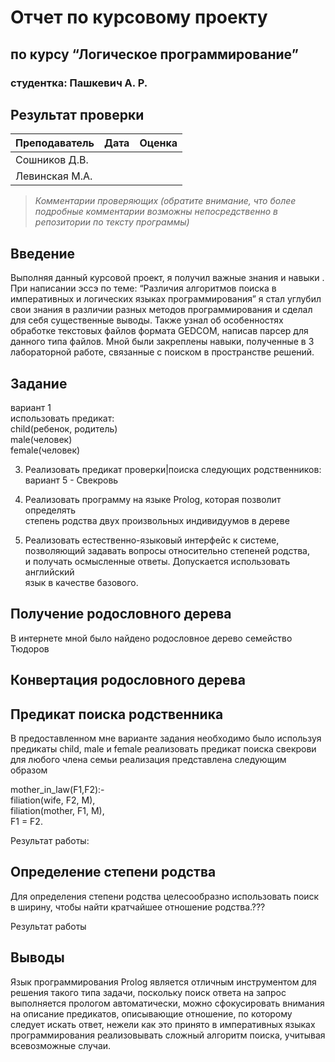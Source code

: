 <!DOCTYPE html><html><head><meta charset="utf-8"><title>Untitled Document.md</title><script type="text/javascript">
//<![CDATA[
window.__cfRocketOptions = {byc:0,p:0,petok:"d44e082a1cb2524ec842d2cd055fa719b991d1bf-1515452522-1800"};
//]]>
</script>
<script type="text/javascript" src="https://ajax.cloudflare.com/cdn-cgi/scripts/9014afdb/cloudflare-static/rocket.min.js"></script>
<style></style></head><body id="preview">
<h1><a id="____0"></a>Отчет по курсовому проекту</h1>
<h2><a id="____1"></a>по курсу “Логическое программирование”</h2>
<h3><a id="____3"></a>студентка: Пашкевич А. Р.</h3>
<h2><a id="__5"></a>Результат проверки</h2>
<table class="table table-striped table-bordered">
<thead>
<tr>
<th>Преподаватель</th>
<th>Дата</th>
<th>Оценка</th>
</tr>
</thead>
<tbody>
<tr>
<td>Сошников Д.В.</td>
<td></td>
<td></td>
</tr>
<tr>
<td>Левинская М.А.</td>
<td></td>
<td></td>
</tr>
</tbody>
</table>
<blockquote>
<p><em>Комментарии проверяющих (обратите внимание, что более подробные комментарии возможны непосредственно в репозитории по тексту программы)</em></p>
</blockquote>
<h2><a id="_14"></a>Введение</h2>
<p>Выполняя данный курсовой проект, я получил важные знания и навыки . При написании эссэ по теме: “Различия алгоритмов поиска в императивных и логических языках программирования” я стал углубил свои знания в различии разных методов программирования и сделал для себя существенные выводы. Также узнал об особенностях обработке текстовых файлов формата GEDCOM, написав парсер для данного типа файлов. Мной были закреплены навыки, полученные в 3 лабораторной работе, связанные с поиском в пространстве решений.</p>
<h2><a id="_18"></a>Задание</h2>
<p>вариант 1<br>
использовать предикат:<br>
child(ребенок, родитель)<br>
male(человек)<br>
female(человек)</p>
<ol start="3">
<li>
<p>Реализовать предикат проверки|поиска следующих родственников:<br>
вариант 5 - Свекровь</p>
</li>
<li>
<p>Реализовать программу на языке Prolog, которая позволит определять<br>
степень родства двух произвольных индивидуумов в дереве</p>
</li>
<li>
<p>Реализовать естественно-языковый интерфейс к системе,<br>
позволяющий задавать вопросы относительно степеней родства,<br>
и получать осмысленные ответы. Допускается использовать английский<br>
язык в качестве базового.</p>
</li>
</ol>
<h2><a id="___37"></a>Получение родословного дерева</h2>
<p>В интернете мной было найдено родословное дерево семейство Тюдоров</p>
<h2><a id="___41"></a>Конвертация родословного дерева</h2>
<h2><a id="___44"></a>Предикат поиска родственника</h2>
<p>В предоставленном мне варианте задания необходимо было используя предикаты child, male и female реализовать предикат поиска свекрови для любого члена семьи реализация представлена следующим образом</p>
<p>mother_in_law(F1,F2):-<br>
filiation(wife, F2, M),<br>
filiation(mother, F1, M),<br>
F1 = F2.</p>
<p>Результат работы:</p>
<h2><a id="___56"></a>Определение степени родства</h2>
<p>Для определения степени родства целесообразно использовать поиск в ширину, чтобы найти кратчайшее отношение родства.???</p>
<p>Результат работы</p>
<h2><a id="_67"></a>Выводы</h2>
<p>Язык программирования Prolog является отличным инструментом для решения такого типа задачи, поскольку поиск ответа на запрос выполняется прологом автоматически, можно сфокусировать внимания на описание предикатов, описывающие отношение, по которому следует искать ответ, нежели как это принято в императивных языках программирования реализовывать сложный алгоритм поиска, учитывая всевозможные случаи.</p>

</body></html>